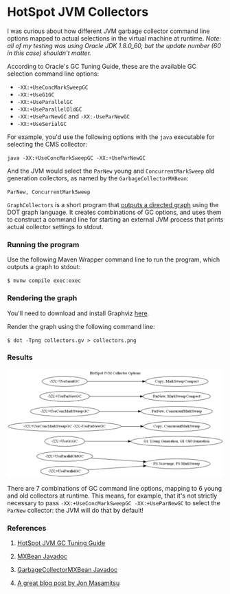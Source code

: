# HotSpot JVM Collectors #

I was curious about how different JVM garbage collector command line options mapped to actual
selections in the virtual machine at runtime.  _Note: all of my testing was using Oracle JDK 1.8.0_60,
but the update number (60 in this case) shouldn't matter._

According to Oracle's GC Tuning Guide, these are the available GC selection command line options:

* `-XX:+UseConcMarkSweepGC`
* `-XX:+UseG1GC`
* `-XX:+UseParallelGC`
* `-XX:+UseParallelOldGC`
* `-XX:+UseParNewGC` and `-XX:-UseParNewGC`
* `-XX:+UseSerialGC`

For example, you'd use the following options with the `java` executable for selecting the CMS collector:

`java -XX:+UseConcMarkSweepGC -XX:+UseParNewGC`

And the JVM would select the `ParNew` young and `ConcurrentMarkSweep` old generation collectors,
as named by the `GarbageCollectorMXBean`:

`ParNew, ConcurrentMarkSweep`

`GraphCollectors` is a short program that [outputs a directed graph](collectors.gv) using the DOT graph language.
It creates combinations of GC options, and uses them to construct a command line for starting an external JVM
process that prints actual collector settings to stdout.

### Running the program ###

Use the following Maven Wrapper command line to run the program, which outputs a graph to stdout:

`$ mvnw compile exec:exec`

### Rendering the graph ###

You'll need to download and install Graphviz [here](http://www.graphviz.org/Download.php).

Render the graph using the following command line:

`$ dot -Tpng collectors.gv > collectors.png`

### Results ###

![HotSpot collectors graph](collectors.png "HotSpot collectors graph")

There are 7 combinations of GC command line options, mapping to 6 young and old collectors
at runtime.  This means, for example, that it's not strictly necessary to pass
`-XX:+UseConcMarkSweepGC -XX:+UseParNewGC` to select the `ParNew` collector: the JVM will do
that by default!

### References ###

1. [HotSpot JVM GC Tuning Guide](https://docs.oracle.com/javase/8/docs/technotes/guides/vm/gctuning/collectors.html#sthref28)

2. [MXBean Javadoc](http://docs.oracle.com/javase/8/docs/api/javax/management/MXBean.html)

3. [GarbageCollectorMXBean Javadoc](http://docs.oracle.com/javase/8/docs/api/java/lang/management/GarbageCollectorMXBean.html)

4. [A great blog post by Jon Masamitsu](https://blogs.oracle.com/jonthecollector/entry/our_collectors)